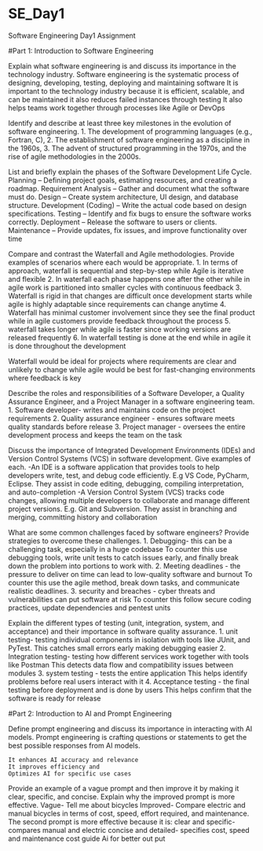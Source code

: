 # SE_Day1
Software Engineering Day1 Assignment

#Part 1: Introduction to Software Engineering
    
Explain what software engineering is and discuss its importance in the technology industry.
    Software engineering is the systematic process of designing, developing, testing, deploying and maintaining software
    It is important to the technology industry because it is efficient, scalable, and can be maintained
    it also reduces failed instances through testing
    It also helps teams work together through processes like Agile or DevOps

Identify and describe at least three key milestones in the evolution of software engineering.
    1. The development of programming languages (e.g., Fortran, C), 
    2. The establishment of software engineering as a discipline in the 1960s, 
    3. The advent of structured programming in the 1970s, and the rise of agile methodologies in the 2000s.

List and briefly explain the phases of the Software Development Life Cycle.
    Planning – Defining project goals, estimating resources, and creating a roadmap.
    Requirement Analysis – Gather and document what the software must do.
    Design – Create system architecture, UI design, and database structure.
    Development (Coding) – Write the actual code based on design specifications.
    Testing – Identify and fix bugs to ensure the software works correctly.
    Deployment – Release the software to users or clients.
    Maintenance – Provide updates, fix issues, and improve functionality over time

Compare and contrast the Waterfall and Agile methodologies. Provide examples of scenarios where each would be appropriate.
    1. In terms of approach, waterfall is sequential and step-by-step while Agile is iterative and flexible
    2. In waterfall each phase happens one after the other while in agile work is partitioned into smaller cycles with continuous feedback
    3. Waterfall is rigid in that changes are difficult once development starts while agile is highly adaptable since requirements can change anytime
    4. Waterfall has minimal customer involvement since they see the final product while in agile customers provide feedback throughout the process
    5. waterfall takes longer while agile is faster since working versions are released frequently
    6. In waterfall testing is done at the end while in agile it is done throughout the development

   Waterfall would be ideal for projects where requirements are clear and unlikely to change while agile would be best for fast-changing environments where feedback is key 

Describe the roles and responsibilities of a Software Developer, a Quality Assurance Engineer, and a Project Manager in a software engineering team.
    1. Software developer- writes and maintains code on the project requirements
    2. Quality assurance engineer -  ensures software meets quality standards before release
    3. Project manager - oversees the entire development process and keeps the team on the task
   

Discuss the importance of Integrated Development Environments (IDEs) and Version Control Systems (VCS) in software development. Give examples of each.
    -An IDE is a software application that provides tools to help developers write, test, and debug code efficiently. E.g VS Code, PyCharm, Eclipse. They assist in code editing, debugging, compiling interpretation, and auto-completion
    -A Version Control System (VCS) tracks code changes, allowing multiple developers to collaborate and manage different project versions. E.g. Git and Subversion. They assist in branching and merging, committing history and collaboration


What are some common challenges faced by software engineers? Provide strategies to overcome these challenges.
    1. Debugging- this can be a challenging task, especially in a huge codebase
    To counter this use debugging tools, write unit tests to catch issues early, and finally break down the problem into portions to work with.
    2. Meeting deadlines - the pressure to deliver on time can lead to low-quality software and burnout
    To counter this use the agile method, break down tasks, and communicate realistic deadlines.
    3. security and breaches - cyber threats and vulnerabilities can put software at risk
    To counter this follow secure coding practices, update dependencies and pentest units


Explain the different types of testing (unit, integration, system, and acceptance) and their importance in software quality assurance.
    1. unit testing- testing individual components in isolation with tools like JUnit, and PyTest. 
    This catches small errors early making debugging easier
    2. Integration testing- testing how different services work together with tools like Postman
    This detects data flow and compatibility issues between modules
    3. system testing - tests the entire application
        This helps identify problems before real users interact with it
    4. Acceptance testing - the final testing before deployment and is done by users
    This helps confirm that the software is ready for release

#Part 2: Introduction to AI and Prompt Engineering


Define prompt engineering and discuss its importance in interacting with AI models.
    Prompt engineering is crafting questions or statements to get the best possible responses from AI models. 

    It enhances AI accuracy and relevance
    It improves efficiency and
    Optimizes AI for specific use cases


Provide an example of a vague prompt and then improve it by making it clear, specific, and concise. Explain why the improved prompt is more effective.
    Vague- Tell me about bicycles
    Improved- Compare electric and manual bicycles in terms of cost, speed, effort required, and maintenance.
    The second prompt is more effective because it is:
        clear and specific- compares manual and electric
        concise and detailed- specifies cost, speed and maintenance cost
        guide Ai for better out put 
